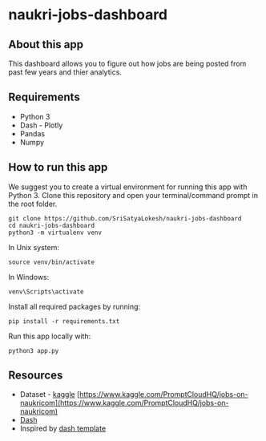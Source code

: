 # naukri-jobs-dashboard

## About this app

This dashboard allows you to figure out how jobs are being posted from past few years and thier analytics.

## Requirements

* Python 3
* Dash - Plotly
* Pandas
* Numpy

## How to run this app

We suggest you to create a virtual environment for running this app with Python 3. Clone this repository 
and open your terminal/command prompt in the root folder.

```
git clone https://github.com/SriSatyaLokesh/naukri-jobs-dashboard
cd naukri-jobs-dashboard
python3 -m virtualenv venv

```
In Unix system:
```
source venv/bin/activate
```
In Windows: 

```
venv\Scripts\activate
```

Install all required packages by running:
```
pip install -r requirements.txt
```

Run this app locally with:
```
python3 app.py
```

## Resources
* Dataset - [kaggle](www.kaggle.com) [https://www.kaggle.com/PromptCloudHQ/jobs-on-naukricom](https://www.kaggle.com/PromptCloudHQ/jobs-on-naukricom)
* [Dash](https://dash.plot.ly/)
* Inspired by [dash template](https://github.com/plotly/dash-sample-apps/blob/master/apps/dash-clinical-analytics/)
